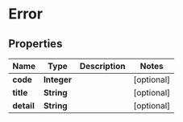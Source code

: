 

# Error


## Properties

Name | Type | Description | Notes
------------ | ------------- | ------------- | -------------
**code** | **Integer** |  |  [optional]
**title** | **String** |  |  [optional]
**detail** | **String** |  |  [optional]



